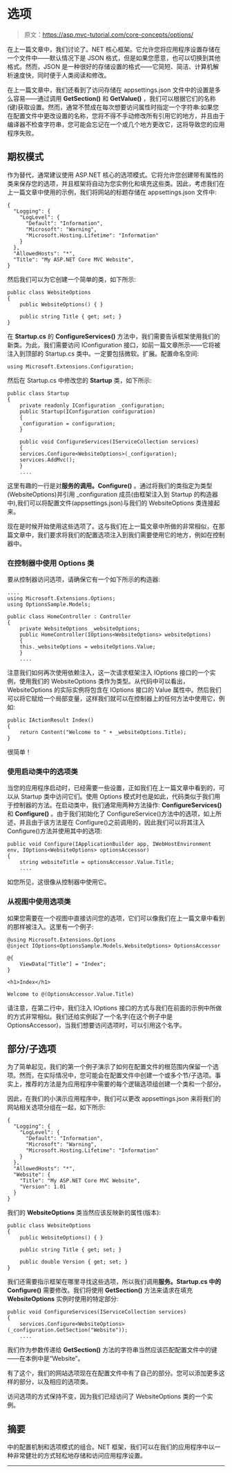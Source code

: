 # 选项

> 原文：<https://asp.mvc-tutorial.com/core-concepts/options/>

在上一篇文章中，我们讨论了。NET 核心框架。它允许您将应用程序设置存储在一个文件中——默认情况下是 JSON 格式，但是如果您愿意，也可以切换到其他格式。然而，JSON 是一种很好的存储设置的格式——它简短、简洁、计算机解析速度快，同时便于人类阅读和修改。

在上一篇文章中，我们还看到了访问存储在 appsettings.json 文件中的设置是多么容易——通过调用 **GetSection()** 和 **GetValue()** ，我们可以根据它们的名称(键)获取设置。然而，通常不赞成在每次想要访问属性时指定一个字符串:如果您在配置文件中更改设置的名称，您将不得不手动修改所有引用它的地方，并且由于编译器不检查字符串，您可能会忘记在一个或几个地方更改它，这将导致您的应用程序失败。

## 期权模式

作为替代，通常建议使用 ASP.NET 核心的选项模式。它将允许您创建带有属性的类来保存您的选项，并且框架将自动为您实例化和填充这些类。因此，考虑我们在上一篇文章中使用的示例，我们将网站的标题存储在 appsettings.json 文件中:

```
{
  "Logging": {
    "LogLevel": {
      "Default": "Information",
      "Microsoft": "Warning",
      "Microsoft.Hosting.Lifetime": "Information"
    }
  },
  "AllowedHosts": "*",
  "Title": "My ASP.NET Core MVC Website",    
}
```

然后我们可以为它创建一个简单的类，如下所示:

<input type="hidden" name="IL_IN_ARTICLE">

```
public class WebsiteOptions
{
    public WebsiteOptions() { }

    public string Title { get; set; }
}
```

在 **Startup.cs** 的 **ConfigureServices()** 方法中，我们需要告诉框架使用我们的新类。为此，我们需要访问 IConfiguration 接口，如前一篇文章所示——它将被注入到顶部的 Startup.cs 类中。一定要包括微软。扩展。配置命名空间:

```
using Microsoft.Extensions.Configuration;
```

然后在 Startup.cs 中修改您的 **Startup** 类，如下所示:

```
public class Startup
{
    private readonly IConfiguration _configuration;
    public Startup(IConfiguration configuration)
    {
    _configuration = configuration;
    }

    public void ConfigureServices(IServiceCollection services)
    {
    services.Configure<WebsiteOptions>(_configuration);
    services.AddMvc();
    }
    ....
```

这里有趣的一行是对**服务的调用。Configure()** 。通过将我们的类指定为类型(WebsiteOptions)并引用 _configuration 成员(由框架注入到 Startup 的构造器中),我们可以将配置文件(appsettings.json)与我们的 WebsiteOptions 类连接起来。

现在是时候开始使用这些选项了。这与我们在上一篇文章中所做的非常相似，在那篇文章中，我们要求将我们的配置选项注入到我们需要使用它的地方，例如在控制器中。

### 在控制器中使用 Options 类

要从控制器访问选项，请确保它有一个如下所示的构造器:

```
....
using Microsoft.Extensions.Options;
using OptionsSample.Models;

public class HomeController : Controller    
{    
    private WebsiteOptions _websiteOptions;    
    public HomeController(IOptions<WebsiteOptions> websiteOptions)    
    {    
    this._websiteOptions = websiteOptions.Value;    
    }  
    ....
```

注意我们如何再次使用依赖注入，这一次请求框架注入 IOptions 接口的一个实例，使用我们的 WebsiteOptions 类作为类型。从代码中可以看出，WebsiteOptions 的实际实例将包含在 IOptions 接口的 Value 属性中。然后我们可以将它赋给一个局部变量，这样我们就可以在控制器上的任何方法中使用它，例如:

```
public IActionResult Index()
{
    return Content("Welcome to " + _websiteOptions.Title);
}
```

很简单！

### 使用启动类中的选项类

当您的应用程序启动时，已经需要一些设置，正如我们在上一篇文章中看到的，可以从 Startup 类中访问它们。使用 Options 模式时也是如此，代码类似于我们用于控制器的方法。在启动类中，我们通常用两种方法操作: **ConfigureServices()** 和 **Configure()** 。由于我们初始化了 ConfigureService()方法中的选项，如上所述，并且由于该方法是在 Configure()之前调用的，因此我们可以将其注入 Configure()方法并使用其中的选项:

```
public void Configure(IApplicationBuilder app, IWebHostEnvironment env, IOptions<WebsiteOptions> optionsAccessor)
{
    string websiteTitle = optionsAccessor.Value.Title;
    ....
```

如您所见，这很像从控制器中使用它。

### 从视图中使用选项类

如果您需要在一个视图中直接访问您的选项，它们可以像我们在上一篇文章中看到的那样被注入。这里有一个例子:

```
@using Microsoft.Extensions.Options
@inject IOptions<OptionsSample.Models.WebsiteOptions> OptionsAccessor

@{
    ViewData["Title"] = "Index";
}

<h1>Index</h1>

Welcome to @(OptionsAccessor.Value.Title)
```

请注意，在第二行中，我们注入 IOptions 接口的方式与我们在前面的示例中所做的方式非常相似。我们还给实例起了一个名字(在这个例子中是 OptionsAccessor)，当我们想要访问选项时，可以引用这个名字。

## 部分/子选项

为了简单起见，我们的第一个例子演示了如何在配置文件的根范围内保留一个选项。然而，在实际情况中，您可能会在配置文件中创建一个或多个节/子选项。事实上，推荐的方法是为应用程序中需要的每个逻辑选项组创建一个类和一个部分。

因此，在我们的小演示应用程序中，我们可以更改 appsettings.json 来将我们的网站相关选项分组在一起，如下所示:

```
{
  "Logging": {
    "LogLevel": {
      "Default": "Information",
      "Microsoft": "Warning",
      "Microsoft.Hosting.Lifetime": "Information"
    }
  },
  "AllowedHosts": "*",
  "Website": {
    "Title": "My ASP.NET Core MVC Website",
    "Version": 1.01
  }  
}
```

我们的 **WebsiteOptions** 类当然应该反映新的属性(版本):

```
public class WebsiteOptions
{
    public WebsiteOptions() { }

    public string Title { get; set; }

    public double Version { get; set; }
}
```

我们还需要指示框架在哪里寻找这些选项，所以我们调用**服务。Startup.cs 中的 Configure()** 需要修改。我们将使用 **GetSection()** 方法来请求在填充 **WebsiteOptions** 实例时使用的特定部分:

```
public void ConfigureServices(IServiceCollection services)
{
    services.Configure<WebsiteOptions>(_configuration.GetSection("Website"));
    ....
```

我们作为参数传递给 **GetSection()** 方法的字符串当然应该匹配配置文件中的键——在本例中是“Website”。

有了这个，我们的网站选项现在在配置文件中有了自己的部分。您可以添加更多这样的部分，以及相应的选项类。

访问选项的方式保持不变，因为我们已经访问了 WebsiteOptions 类的一个实例。

## 摘要

中的配置机制和选项模式的组合。NET 框架，我们可以在我们的应用程序中以一种非常健壮的方式轻松地存储和访问应用程序设置。

* * *